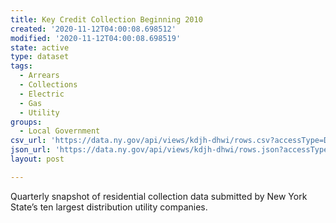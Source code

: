 ```yaml
---
title: Key Credit Collection Beginning 2010
created: '2020-11-12T04:00:08.698512'
modified: '2020-11-12T04:00:08.698519'
state: active
type: dataset
tags:
  - Arrears
  - Collections
  - Electric
  - Gas
  - Utility
groups:
  - Local Government
csv_url: 'https://data.ny.gov/api/views/kdjh-dhwi/rows.csv?accessType=DOWNLOAD'
json_url: 'https://data.ny.gov/api/views/kdjh-dhwi/rows.json?accessType=DOWNLOAD'
layout: post

---
```

Quarterly snapshot of residential collection data submitted by New York State’s ten largest distribution utility companies.
